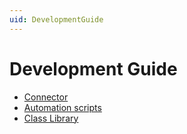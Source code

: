 ```yaml
---
uid: DevelopmentGuide
---
```


# Development Guide

- [Connector](xref:Introduction)
- [Automation scripts](xref:Automation_dev)
- [Class Library](xref:ClassLibraryIntroduction)
